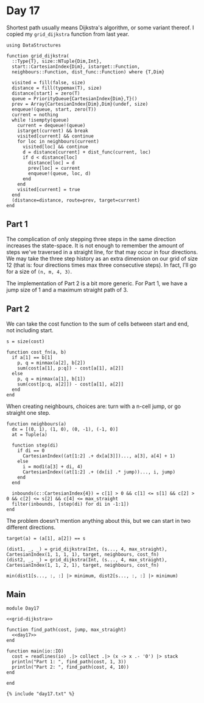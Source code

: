 # Day 17
Shortest path usually means Dijkstra's algorithm, or some variant thereof. I copied my `grid_dijkstra` function from last year.

``` {.julia #grid-dijkstra}
using DataStructures

function grid_dijkstra(
  ::Type{T}, size::NTuple{Dim,Int},
  start::CartesianIndex{Dim}, istarget::Function,
  neighbours::Function, dist_func::Function) where {T,Dim}

  visited = fill(false, size)
  distance = fill(typemax(T), size)
  distance[start] = zero(T)
  queue = PriorityQueue{CartesianIndex{Dim},T}()
  prev = Array{CartesianIndex{Dim},Dim}(undef, size)
  enqueue!(queue, start, zero(T))
  current = nothing
  while !isempty(queue)
    current = dequeue!(queue)
    istarget(current) && break
    visited[current] && continue
    for loc in neighbours(current)
      visited[loc] && continue
      d = distance[current] + dist_func(current, loc)
      if d < distance[loc]
        distance[loc] = d
        prev[loc] = current
        enqueue!(queue, loc, d)
      end
    end
    visited[current] = true
  end
  (distance=distance, route=prev, target=current)
end
```

## Part 1
The complication of only stepping three steps in the same direction increases the state-space. It is not enough to remember the amount of steps we've traversed in a straight line, for that may occur in four directions. We may take the three step history as an extra dimension on our grid of size 12 (that is: four directions times max three consecutive steps). In fact, I'll go for a size of `(n, m, 4, 3)`.

The implementation of Part 2 is a bit more generic. For Part 1, we have a jump size of 1 and a maximum straight path of 3.

## Part 2
We can take the cost function to the sum of cells between start and end, not including start.

``` {.julia #day17}
s = size(cost)

function cost_fn(a, b)
  if a[1] == b[1]
    p, q = minmax(a[2], b[2])
    sum(cost[a[1], p:q]) - cost[a[1], a[2]]
  else
    p, q = minmax(a[1], b[1])
    sum(cost[p:q, a[2]]) - cost[a[1], a[2]]
  end
end
```

When creating neighbours, choices are: turn with a n-cell jump, or go straight one step.

``` {.julia #day17}
function neighbours(a)
  dx = [(0, 1), (1, 0), (0, -1), (-1, 0)]
  at = Tuple(a)

  function step(di)
    if di == 0
      CartesianIndex((at[1:2] .+ dx[a[3]])..., a[3], a[4] + 1)
    else
      i = mod1(a[3] + di, 4)
      CartesianIndex((at[1:2] .+ (dx[i] .* jump))..., i, jump)
    end
  end

  inbounds(c::CartesianIndex{4}) = c[1] > 0 && c[1] <= s[1] && c[2] > 0 && c[2] <= s[2] && c[4] <= max_straight
  filter(inbounds, [step(di) for di in -1:1])
end
```

The problem doesn't mention anything about this, but we can start in two different directions.

``` {.julia #day17}
target(a) = (a[1], a[2]) == s

(dist1, _, _) = grid_dijkstra(Int, (s..., 4, max_straight), CartesianIndex(1, 1, 1, 1), target, neighbours, cost_fn)
(dist2, _, _) = grid_dijkstra(Int, (s..., 4, max_straight), CartesianIndex(1, 1, 2, 1), target, neighbours, cost_fn)

min(dist1[s..., :, :] |> minimum, dist2[s..., :, :] |> minimum)
```

## Main

``` {.julia file=src/Day17.jl}
module Day17

<<grid-dijkstra>>

function find_path(cost, jump, max_straight)
  <<day17>>
end

function main(io::IO)
  cost = readlines(io) .|> collect .|> (x -> x .- '0') |> stack
  println("Part 1: ", find_path(cost, 1, 3))
  println("Part 2: ", find_path(cost, 4, 10))
end

end
```

``` title="output day 17"
{% include "day17.txt" %}
```
